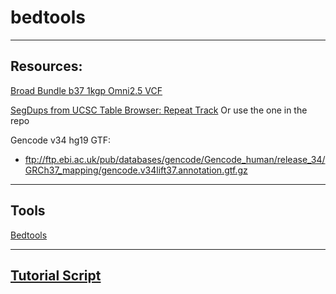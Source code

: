 # bedtools
----------------

## Resources:

[Broad Bundle b37 1kgp Omni2.5 VCF](https://console.cloud.google.com/storage/browser/_details/gcp-public-data--broad-references/hg19%2Fv0%2F1000G_omni2.5.b37.vcf.gz)

[SegDups from UCSC Table Browser: Repeat Track](https://genome.ucsc.edu/cgi-bin/hgTables) 
Or use the one in the repo

Gencode v34 hg19 GTF: 
  * ftp://ftp.ebi.ac.uk/pub/databases/gencode/Gencode_human/release_34/GRCh37_mapping/gencode.v34lift37.annotation.gtf.gz

---------

## Tools

[Bedtools](https://bedtools.readthedocs.io/en/latest/)

-------

## [Tutorial Script](https://github.com/dantaki/videos/blob/master/bedtools/tut.sh)
